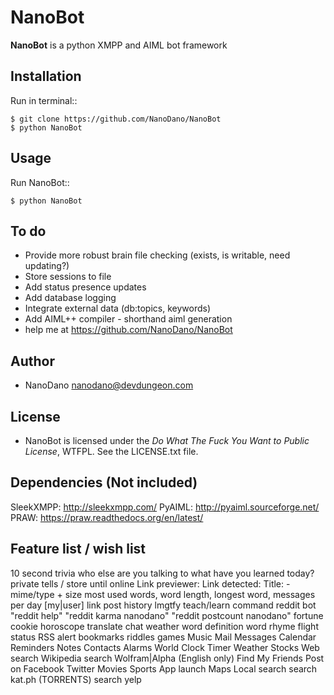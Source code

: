 NanoBot
=====

**NanoBot** is a python XMPP and AIML bot framework


Installation
-----

Run in terminal::

	$ git clone https://github.com/NanoDano/NanoBot
	$ python NanoBot


Usage
-----

Run NanoBot::

    $ python NanoBot

	
To do
-----

- Provide more robust brain file checking (exists, is writable, need updating?)
- Store sessions to file
- Add status presence updates
- Add database logging
- Integrate external data (db:topics, keywords)
- Add AIML++ compiler - shorthand aiml generation
- help me at https://github.com/NanoDano/NanoBot

Author
-----

* NanoDano <nanodano@devdungeon.com>

License
-----

* NanoBot is licensed under the *Do What The Fuck You Want to Public License*, WTFPL. See the LICENSE.txt file.



Dependencies (Not included)
------
SleekXMPP: http://sleekxmpp.com/
PyAIML: http://pyaiml.sourceforge.net/
PRAW: https://praw.readthedocs.org/en/latest/



Feature list / wish list
-----
10 second trivia
who else are you talking to
what have you learned today?
private tells / store until online
Link previewer: Link detected: Title: - mime/type + size
most used words, word length, longest word, messages per day
[my|user] link post history
lmgtfy
teach/learn command
reddit bot
"reddit help"
"reddit karma nanodano"
"reddit postcount nanodano"
fortune cookie
horoscope
translate
chat
weather
word definition
word rhyme
flight status
RSS alert
bookmarks
riddles
games
Music
Mail
Messages
Calendar
Reminders
Notes
Contacts
Alarms
World Clock
Timer
Weather
Stocks
Web search
Wikipedia search
Wolfram|Alpha (English only)
Find My Friends
Post on Facebook
Twitter
Movies
Sports
App launch
Maps
Local search
search kat.ph (TORRENTS)
search yelp